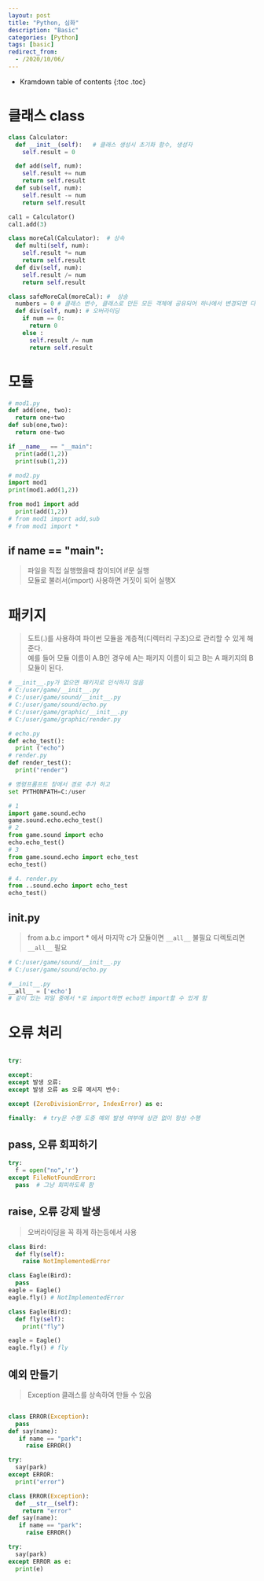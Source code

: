 ```yaml
---
layout: post
title: "Python, 심화"
description: "Basic"
categories: [Python]
tags: [basic]
redirect_from:
  - /2020/10/06/
---
```


* Kramdown table of contents
{:toc .toc}

# 클래스 class

~~~ python
class Calculator:
  def __init__(self):   # 클래스 생성시 초기화 함수, 생성자
    self.result = 0

  def add(self, num):
    self.result += num
    return self.result
  def sub(self, num):
    self.result -= num
    return self.result

cal1 = Calculator()
cal1.add(3)

class moreCal(Calculator):  # 상속
  def multi(self, num):
    self.result *= num
    return self.result
  def div(self, num):
    self.result /= num
    return self.result

class safeMoreCal(moreCal): #  상송
  numbers = 0 # 클래스 변수, 클래스로 만든 모든 객체에 공유되어 하나에서 변경되면 다같이 변경됨
  def div(self, num): # 오버라이딩
    if num == 0: 
      return 0
    else :
      self.result /= num
      return self.result

~~~

# 모듈

~~~ python
# mod1.py
def add(one, two):
  return one+two
def sub(one,two):
  return one-two

if __name__ == "__main":
  print(add(1,2))
  print(sub(1,2))

# mod2.py
import mod1
print(mod1.add(1,2))

from mod1 import add
  print(add(1,2))
# from mod1 import add,sub
# from mod1 import * 
~~~

## if __name__ == "__main__":
> 파일을 직접 실행했을때 참이되어 if문 실행    
> 모듈로 불러서(import) 사용하면 거짓이 되어 실행X    

# 패키지
> 도트(.)를 사용하여 파이썬 모듈을 계층적(디렉터리 구조)으로 관리할 수 있게 해준다.    
> 예를 들어 모듈 이름이 A.B인 경우에 A는 패키지 이름이 되고 B는 A 패키지의 B모듈이 된다.

~~~ python
# __init__.py가 없으면 패키지로 인식하지 않음
# C:/user/game/__init__.py    
# C:/user/game/sound/__init__.py
# C:/user/game/sound/echo.py
# C:/user/game/graphic/__init__.py
# C:/user/game/graphic/render.py

# echo.py
def echo_test():
  print ("echo")
# render.py
def render_test():
  print("render")

# 명령프롬프트 창에서 경로 추가 하고
set PYTHONPATH=C:/user

# 1
import game.sound.echo
game.sound.echo.echo_test()
# 2
from game.sound import echo
echo.echo_test()
# 3
from game.sound.echo import echo_test
echo_test()

# 4. render.py
from ..sound.echo import echo_test
echo_test()

~~~

## __init__.py
> from a.b.c import * 에서 마지막 c가 모듈이면 `__all__` 불필요
> 디렉토리면 `__all__` 필요
~~~ python
# C:/user/game/sound/__init__.py 
# C:/user/game/sound/echo.py

#__init__.py
__all__ = ['echo']
# 같이 있는 파일 중에서 *로 import하면 echo만 import할 수 있게 함

~~~

# 오류 처리
~~~ python

try:

except:
except 발생 오류:
except 발생 오류 as 오류 메시지 변수:

except (ZeroDivisionError, IndexError) as e:

finally:  # try문 수행 도중 예외 발생 여부에 상관 없이 항상 수행

~~~

## pass, 오류 회피하기
~~~ python
try:
  f = open("no",'r')
except FileNotFoundError:
  pass  # 그냥 회피하도록 함
~~~

## raise, 오류 강제 발생
> 오버라이딩을 꼭 하게 하는등에서 사용

~~~ python
class Bird:
  def fly(self):
    raise NotImplementedError

class Eagle(Bird):
  pass
eagle = Eagle()
eagle.fly() # NotImplementedError

class Eagle(Bird):
  def fly(self):
    print("fly")

eagle = Eagle()
eagle.fly() # fly

~~~

## 예외 만들기
> Exception 클래스를 상속하여 만들 수 있음

~~~ python

class ERROR(Exception):
  pass
def say(name):
   if name == "park":
     raise ERROR()

try:
  say(park)
except ERROR:
  print("error")

class ERROR(Exception):
  def __str__(self):
    return "error"
def say(name):
   if name == "park":
     raise ERROR()

try:
  say(park)
except ERROR as e:
  print(e)



~~~

